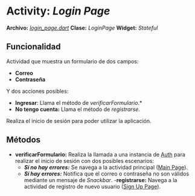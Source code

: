 # Activity: *Login Page*
**Archivo:**  [*login_page.dart*](../../lib/pages/login_page.dart)
**Clase:**  *LoginPage*
**Widget:** *Stateful*
## Funcionalidad
Actividad que muestra un formulario de dos campos:
- **Correo**
- **Contraseña**

Y dos acciones posibles:
- **Ingresar**: Llama el método de *verificarFormulario*.*
- **No tengo cuenta:** Llama el método de *registrarse*.

Realiza el inicio de sesión para poder utilizar la aplicación.
## Métodos
- **verificarFormulario:** Realiza la llamada a una instancia de [Auth](../backend%20docs/Auth.md) para realizar el inicio de sesión con dos posibles escenarios:
	- ***Sí no hay errores:*** Se navega a la actividad principal ([Main Page](Main%20Page.md)).
	- ***Sí hay errores:*** Notifica que el correo o contraseña no son válidos mediante un mensaje de *Snackbar*.
-**registrarse:**  Navega a la actividad de registro de nuevo usuario ([Sign Up Page](Sign%20Up%20Page.md)).
<!--stackedit_data:
eyJoaXN0b3J5IjpbMTA4NzAxNzE2OCwtMTI5NDUxMTk0LDIxOD
AxMTUxMywtMTYyNDI2MzUzNSw5NzcyODY0NiwtMTkwMzE4MTU3
OF19
-->
